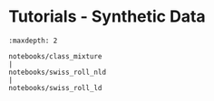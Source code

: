 # Tutorials - Synthetic Data

```{toctree}
:maxdepth: 2

notebooks/class_mixture
|
notebooks/swiss_roll_nld
|
notebooks/swiss_roll_ld
```
